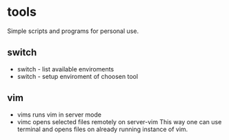 # tools
Simple scripts and programs for personal use.

## switch
 - switch - list available enviroments
 - switch <available-name-and-version> - setup enviroment of choosen tool

## vim
 - vims runs vim in server mode
 - vimc <files> opens selected files remotely on server-vim
 This way one can use terminal and opens files on already running instance of vim.
